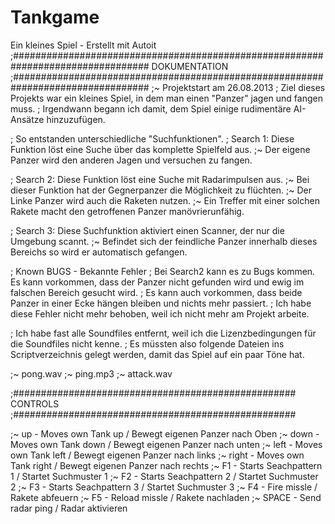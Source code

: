 # Tankgame
Ein kleines Spiel - Erstellt mit Autoit
;#################################################################################
DOKUMENTATION
;#################################################################################
;~ Projektstart am 26.08.2013
; Ziel dieses Projekts war ein kleines Spiel, in dem man einen "Panzer" jagen und fangen muss.
; Irgendwann begann ich damit, dem Spiel einige rudimentäre AI-Ansätze hinzuzufügen.

; So entstanden unterschiedliche "Suchfunktionen".
; Search 1: Diese Funktion löst eine Suche über das komplette Spielfeld aus.
;~ 			Der eigene Panzer wird den anderen Jagen und versuchen zu fangen.

; Search 2: Diese Funktion löst eine Suche mit Radarimpulsen aus.
;~ 			Bei dieser Funktion hat der Gegnerpanzer die Möglichkeit zu flüchten.
;~ 			Der Linke Panzer wird auch die Raketen nutzen.
;~ 			Ein Treffer mit einer solchen Rakete macht den getroffenen Panzer manövrierunfähig.

; Search 3: Diese Suchfunktion aktiviert einen Scanner, der nur die Umgebung scannt.
;~ 			Befindet sich der feindliche Panzer innerhalb dieses Bereichs so wird er automatisch gefangen.


; Known BUGS - Bekannte Fehler
; Bei Search2 kann es zu Bugs kommen. Es kann vorkommen, dass der Panzer nicht gefunden wird und ewig im falschen Bereich gesucht wird.
; Es kann auch vorkommen, dass beide Panzer in einer Ecke hängen bleiben und nichts mehr passiert.
; Ich habe diese Fehler nicht mehr behoben, weil ich nicht mehr am Projekt arbeite.


; Ich habe fast alle Soundfiles entfernt, weil ich die Lizenzbedingungen für die Soundfiles nicht kenne.
; Es müssten also folgende Dateien ins Scriptverzeichnis gelegt werden, damit das Spiel auf ein paar Töne hat.

;~ pong.wav
;~ ping.mp3
;~ attack.wav


;###################################################
CONTROLS
;###################################################

;~ up		-	Moves own Tank up / Bewegt eigenen Panzer nach Oben
;~ down 	-	Moves own Tank down / Bewegt eigenen Panzer nach unten
;~ left 	-	Moves own Tank left / Bewegt eigenen Panzer nach links
;~ right	-	Moves own Tank right / Bewegt eigenen Panzer nach rechts
;~ F1		-	Starts Seachpattern 1 / Startet Suchmuster 1
;~ F2		-	Starts Seachpattern 2 / Startet Suchmuster 2
;~ F3		-	Starts Seachpattern 3 / Startet Suchmuster 3
;~ F4		-	Fire missle /  Rakete abfeuern
;~ F5		-	Reload missle /  Rakete nachladen
;~ SPACE	-	Send radar ping / Radar aktivieren
